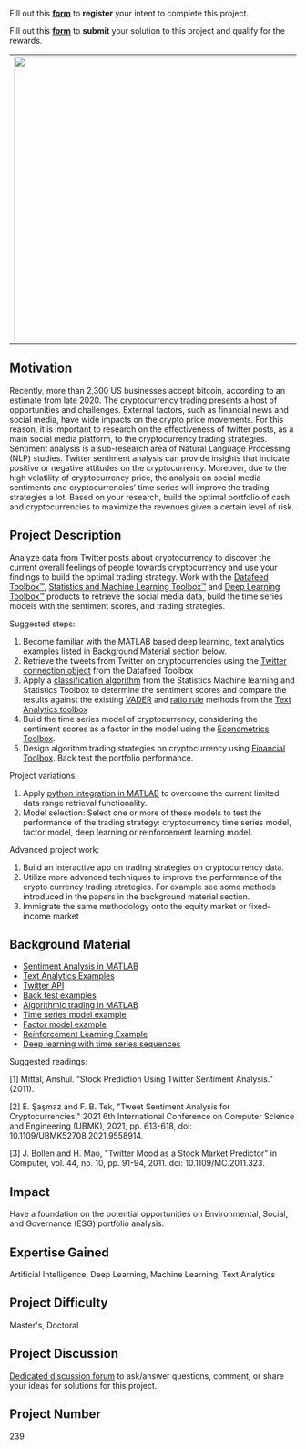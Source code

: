 Fill out this <strong>[form](https://www.mathworks.com/academia/student-challenge/mathworks-excellence-in-innovation-signup.html?tfa_1=Sentiment%20Analysis%20in%20Cryptocurrency%20Trading&tfa_2=239)</strong> to **register** your intent to complete this project.

Fill out this <strong>[form](https://www.mathworks.com/academia/student-challenge/mathworks-excellence-in-innovation-submission-form.html?tfa_1=Sentiment%20Analysis%20in%20Cryptocurrency%20Trading&tfa_2=239)</strong> to **submit** your solution to this project and qualify for the rewards.

<table>
<td><img src="https://gist.githubusercontent.com/robertogl/e0115dc303472a9cfd52bbbc8edb7665/raw/cripto.png"  width=500 /></td>
<td><p><h1>Sentiment Analysis in Cryptocurrency Trading</h1></p>
<p>Build your own cryptocurrency trading strategies based on sentiment analysis.</p>
</table>

## Motivation

Recently, more than 2,300 US businesses accept bitcoin, according to an estimate from late 2020. The cryptocurrency trading presents a host of opportunities and challenges. External factors, such as financial news and social media, have wide impacts on the crypto price movements. For this reason, it is important to research on the effectiveness of twitter posts, as a main social media platform, to the cryptocurrency trading strategies. Sentiment analysis is a sub-research area of Natural Language Processing (NLP) studies. Twitter sentiment analysis can provide insights that indicate positive or negative attitudes on the cryptocurrency. Moreover, due to the high volatility of cryptocurrency price, the analysis on social media sentiments and cryptocurrencies’ time series will improve the trading strategies a lot. Based on your research, build the optimal portfolio of cash and cryptocurrencies to maximize the revenues given a certain level of risk. 

## Project Description

Analyze data from Twitter posts about cryptocurrency to discover the current overall feelings of people towards cryptocurrency and use your findings to build the optimal trading strategy.
Work with the [Datafeed Toolbox™](https://www.mathworks.com/products/datafeed.html), [Statistics and Machine Learning Toolbox™](https://www.mathworks.com/products/statistics.html) and [Deep Learning Toolbox™](https://www.mathworks.com/products/deep-learning.html ) products to retrieve the social media data, build the time series models with the sentiment scores, and trading strategies. 

Suggested steps:
1.	Become familiar with the MATLAB based deep learning, text analytics examples listed in Background Material section below.
2.	Retrieve the tweets from Twitter on cryptocurrencies using the [Twitter connection object]( https://www.mathworks.com/help/datafeed/twitter.html) from the Datafeed Toolbox
3.	Apply a [classification algorithm]( https://www.mathworks.com/help/stats/classification.html) from the Statistics Machine learning and Statistics Toolbox to determine the sentiment scores and compare the results against the existing [VADER](https://www.mathworks.com/help/textanalytics/ref/vadersentimentscores.html) and [ratio rule](https://www.mathworks.com/help/textanalytics/ref/ratiosentimentscores.html)  methods from the [Text Analytics toolbox](https://www.mathworks.com/help/stats/classification.html) 
4.	Build the time series model of cryptocurrency, considering the sentiment scores as a factor in the model using the [Econometrics Toolbox](https://www.mathworks.com/products/econometrics.html).
5.	Design algorithm trading strategies on cryptocurrency using [Financial Toolbox](https://www.mathworks.com/products/finance.html). Back test the portfolio performance.

Project variations:
1.	 Apply [python integration in MATLAB]( https://www.mathworks.com/help/matlab/call-python-libraries.html) to overcome the current limited data range retrieval functionality. 
2.	Model selection: Select one or more of these models to test the performance of the trading strategy: cryptocurrency time series model,  factor model, deep learning or reinforcement learning model.

Advanced project work:
1.	Build an interactive app on trading strategies on cryptocurrency data.
2.	Utilize  more advanced techniques to improve the performance of the crypto currency trading strategies. For example see some methods introduced in the papers in the background material section.
3.	Immigrate the same methodology onto the equity market or fixed-income market


## Background Material

- [Sentiment Analysis in MATLAB](https://www.mathworks.com/discovery/sentiment-analysis.html?s_tid=srchtitle)
- [Text Analytics Examples](https://www.mathworks.com/help/textanalytics/examples.html)
- [Twitter API](https://developer.twitter.com/en/docs/twitter-api)
- [Back test examples](https://www.mathworks.com/help/finance/backtest-investment-strategies.html)
- [Algorithmic trading in MATLAB]( https://www.mathworks.com/discovery/algorithmic-trading.html?s_tid=srchtitle_algorithm%2520trading_1)
- [Time series model example]( https://www.mathworks.com/help/econ/introduction-to-vector-autoregressive-var-models.html?s_tid=srchtitle_vector%20autoregression_1)
- [Factor model example](https://www.mathworks.com/help/finance/portfolio-optimization-using-factor-models.html)
- [Reinforcement Learning Example](https://www.mathworks.com/matlabcentral/fileexchange/74176-reinforcement-learning-for-financial-trading)
- [Deep learning with time series sequences](https://www.mathworks.com/help/deeplearning/examples.html?category=deep-learning-with-time-series-sequences-and-text&s_tid=CRUX_topnav) 

Suggested readings:

[1] Mittal, Anshul. “Stock Prediction Using Twitter Sentiment Analysis.” (2011).

[2] E. Şaşmaz and F. B. Tek, "Tweet Sentiment Analysis for Cryptocurrencies," 2021 6th International Conference on Computer Science and Engineering (UBMK), 2021, pp. 613-618, doi: 10.1109/UBMK52708.2021.9558914.

[3] J. Bollen and H. Mao, "Twitter Mood as a Stock Market Predictor" in Computer, vol. 44, no. 10, pp. 91-94, 2011. doi: 10.1109/MC.2011.323.


## Impact

Have a foundation on the potential opportunities on Environmental, Social, and Governance (ESG) portfolio analysis.

## Expertise Gained 

Artificial Intelligence, Deep Learning, Machine Learning, Text Analytics


## Project Difficulty

Master's, Doctoral

## Project Discussion

[Dedicated discussion forum](https://github.com/mathworks/MathWorks-Excellence-in-Innovation/discussions/75) to ask/answer questions, comment, or share your ideas for solutions for this project.

## Project Number

239
